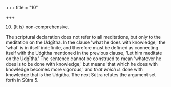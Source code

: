 +++
title = "10"

+++


10. (It is) non-comprehensive.

The scriptural declaration does not refer to all meditations, but only to the meditation on the Udgītha. In the clause 'what he does with knowledge,' the 'what' is in itself indefinite, and therefore must be defined as connecting itself with the Udgītha mentioned in the previous clause, 'Let him meditate on the Udgītha.' The sentence cannot be construed to mean 'whatever he does is to be done with knowledge,' but means 'that which he does with knowledge becomes more vigorous,' and _that which is_ done with knowledge that is the Udgītha. The next Sūtra refutes the argument set forth in Sūtra 5.

